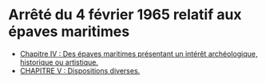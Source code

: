 # Arrêté du 4 février 1965 relatif aux épaves maritimes

- [Chapitre IV : Des épaves maritimes présentant un intérêt archéologique, historique ou artistique.](chapitre-iv)
- [CHAPITRE V : Dispositions diverses.](chapitre-v)
